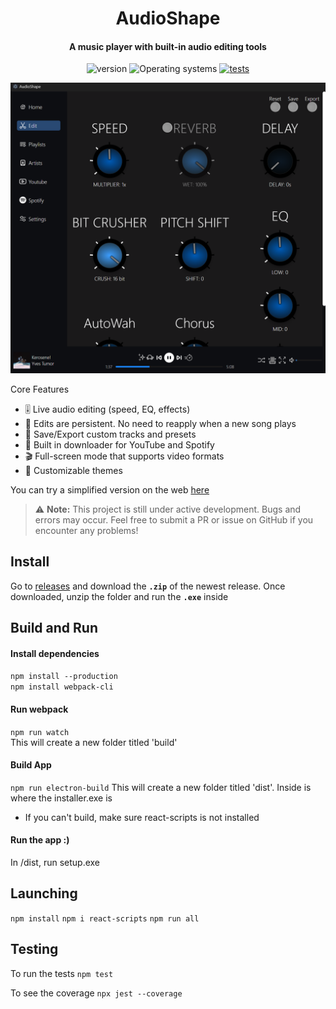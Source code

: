<h1 align="center">
  AudioShape
</h1>

<div align="center">

  <h4>
    A music player with built-in audio editing tools
  </h4>

  <p>
      <img src="https://img.shields.io/badge/version-0.2.7-green.svg" alt="version"/>
      <img src="https://img.shields.io/badge/OS-windows-blue?style=flat&labelColor=363D44" alt="Operating systems"/>
      <a href="https://github.com/JahsiasWhite/AudioShape/actions/workflows/tests.yml" alt="tests"><img src="https://github.com/JahsiasWhite/AudioShape/actions/workflows/tests.yml/badge.svg" alt="tests"/></a>
  </p>

</div>

<p align="center">
  <img src="images/edit-screen1.png" alt="main screen" width="650">
</p

### Core Features

- 🎚️ Live audio editing (speed, EQ, effects)
- 🔄 Edits are persistent. No need to reapply when a new song plays
- 💾 Save/Export custom tracks and presets
- 🎥 Built in downloader for YouTube and Spotify
- 🎬 Full-screen mode that supports video formats
- 🎨 Customizable themes

You can try a simplified version on the web [here](https://slowandreverbify.com)

> ⚠️ **Note:** This project is still under active development. Bugs and errors may occur. Feel free to submit a PR or issue on GitHub if you encounter any problems!

## Install

Go to [releases](https://github.com/JahsiasWhite/AudioShape/releases) and download the **`.zip`** of the newest release. Once downloaded, unzip the folder and run the **`.exe`** inside

## Build and Run

#### Install dependencies

`npm install --production`<br>
`npm install webpack-cli`<br>

#### Run webpack

`npm run watch` <br>
This will create a new folder titled 'build'

#### Build App

`npm run electron-build`
This will create a new folder titled 'dist'. Inside is where the installer.exe is

- If you can't build, make sure react-scripts is not installed

#### Run the app :)

In /dist, run setup.exe <br>

## Launching

`npm install`
`npm i react-scripts`
`npm run all`

## Testing

To run the tests
`npm test`

To see the coverage
`npx jest --coverage`
